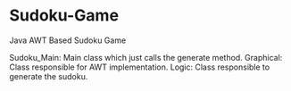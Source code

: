 # Sudoku-Game
Java AWT Based Sudoku Game

Sudoku_Main: Main class which just calls the generate method.
Graphical: Class responsible for AWT implementation.
Logic: Class responsible to generate the sudoku.
